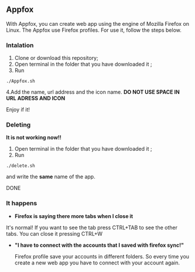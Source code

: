 ## Appfox

With Appfox, you can create web app using the engine of Mozilla Firefox on Linux. The Appfox use Firefox profiles. For use it, follow the steps below.

### Intalation

1. Clone or download this repository;
2. Open terminal in the folder that you have downloaded it ;
3. Run 
```
./Appfox.sh
```
4.Add the name, url address and the icon name. **DO NOT USE SPACE IN URL ADRESS AND ICON**

Enjoy if it!

### Deleting
**It is not working now!!** 

1. Open terminal in the folder that you have downloaded it ;
2. Run 
```
./delete.sh
```
and write the **same** name of the app.

DONE

### It happens

* **Firefox is saying there more tabs when I close it**
  
It's normal! If you want to see the tab press CTRL+TAB  to see the other tabs. You can close it pressing CTRL+W

* **"I have to connect with the accounts that I saved with firefox sync!"**
  
  Firefox profile save your accounts in different folders. So every time you create a new web app you have to connect with your account again.

